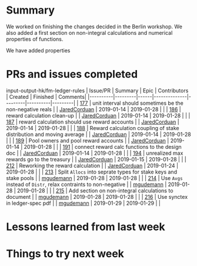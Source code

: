 # Summary

We worked on finishing the changes decided in the Berlin workshop. We also added
a first section on non-integral calculations and numerical properties of
functions.

We have added properties

# PRs and issues completed

input-output-hk/fm-ledger-rules
| Issue/PR | Summary | Epic | Contributors | Created | Finished | Comments|
|----------|---------|------|--------------|---------|----------|---------|
| [177](https://github.com/input-output-hk/fm-ledger-rules/issues/177) | unit interval should sometimes be the non-negative reals | | [JaredCorduan](https://github.com/JaredCorduan) | 2019-01-14 | 2019-01-28 | |
| [186](https://github.com/input-output-hk/fm-ledger-rules/issues/186) | reward calculation clean-up | | [JaredCorduan](https://github.com/JaredCorduan) | 2019-01-14 | 2019-01-28 | |
| [187](https://github.com/input-output-hk/fm-ledger-rules/issues/187) | reward calculation should use reward accounts | | [JaredCorduan](https://github.com/JaredCorduan) | 2019-01-14 | 2019-01-28 | |
| [188](https://github.com/input-output-hk/fm-ledger-rules/issues/188) | Reward calculation coupling of stake distribution and moving average | | [JaredCorduan](https://github.com/JaredCorduan) | 2019-01-14 | 2019-01-28 | |
| [189](https://github.com/input-output-hk/fm-ledger-rules/issues/189) | Pool owners and pool reward accounts | | [JaredCorduan](https://github.com/JaredCorduan) | 2019-01-14 | 2019-01-28 | |
| [191](https://github.com/input-output-hk/fm-ledger-rules/issues/191) | connect reward calc functions to the design doc | | [JaredCorduan](https://github.com/JaredCorduan) | 2019-01-14 | 2019-01-28 | |
| [194](https://github.com/input-output-hk/fm-ledger-rules/issues/194) | unrealized max rewards go to the treasury | | [JaredCorduan](https://github.com/JaredCorduan) | 2019-01-15 | 2019-01-28 | |
| [212](https://github.com/input-output-hk/fm-ledger-rules/pull/212) | Reworking the reward calculation | | [JaredCorduan](https://github.com/JaredCorduan) | 2019-01-24 | 2019-01-28 | |
| [213](https://github.com/input-output-hk/fm-ledger-rules/pull/213) | Split `Allocs` into seprate types for stake keys and stake pools | | [mgudemann](https://github.com/mgudemann) | 2019-01-28 | 2019-01-28 | |
| [214](https://github.com/input-output-hk/fm-ledger-rules/pull/214) | Use `Avgs` instead of `Distr`, relax contraints to non-negative | | [mgudemann](https://github.com/mgudemann) | 2019-01-28 | 2019-01-28 | |
| [215](https://github.com/input-output-hk/fm-ledger-rules/pull/215) | Add section on non-integral calculations to document | | [mgudemann](https://github.com/mgudemann) | 2019-01-28 | 2019-01-28 | |
| [216](https://github.com/input-output-hk/fm-ledger-rules/pull/216) | Use synctex in ledger-spec pdf | | [mgudemann](https://github.com/mgudemann) | 2019-01-29 | 2019-01-29 | |

# Lessons learned from last week


# Things to try next week
